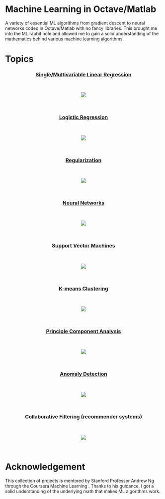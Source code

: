 # Machine Learning in Octave/Matlab

A variety of essential ML algorithms from gradient descent to neural networks coded in Octave/Matlab with no fancy libraries. This brought me into the ML rabbit hole and allowed me to gain a solid understanding of the mathematics behind various machine learning algorithms. 

# Topics

<h3 align="center"><a href="./Linear Regression/">Single/Multivariable Linear Regression</a></h3><br>
<p align="center"><img src="assets/1.png"></p><br>
<h3 align="center"><a href="./Logistic Regression/">Logistic Regression</a></h3><br>
<p align="center"><img src="assets/2.png"></p><br>
<h3 align="center"><a href="./Regularized Bias vs. Variance/">Regularization</a></h3><br>
<p align="center"><img src="assets/3.png"></p><br>
<h3 align="center"><a href="./Multi-Class and Neural Networks/">Neural Networks</a></h3><br>
<p align="center"><img src="assets/4.png"></p><br>
<h3 align="center"><a href="./Support Vector Machines/">Support Vector Machines</a></h3><br>
<p align="center"><img src="assets/5.png"></p><br>
<h3 align="center"><a href="./K-means Clustering and Principle Component Analysis/">K-means Clustering</a></h3><br>
<p align="center"><img src="assets/6.png"></p><br>
<h3 align="center"><a href="./K-means Clustering and Principle Component Analysis/">Principle Component Analysis</a></h3><br>
<p align="center"><img src="assets/7.png"></p><br>
<h3 align="center"><a href="./Anomaly Detection/">Anomaly Detection</a></h3><br>
<p align="center"><img src="assets/8.png"></p><br>
<h3 align="center"><a href="./Anomaly Detection/">Collaborative Filtering (recommender systems)</a></h3><br>
<p align="center"><img src="assets/9.png"></p><br>
    
# Acknowledgement

This collection of projects is mentored by Stanford Professor Andrew Ng through the Coursera Machine Learning . Thanks to his guidance, I got a solid understanding of the underlying math that makes ML algorithms work.
